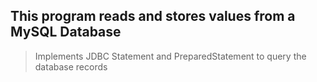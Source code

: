 ## This program reads and stores values from a MySQL Database 
> Implements JDBC Statement and PreparedStatement to query the database records
